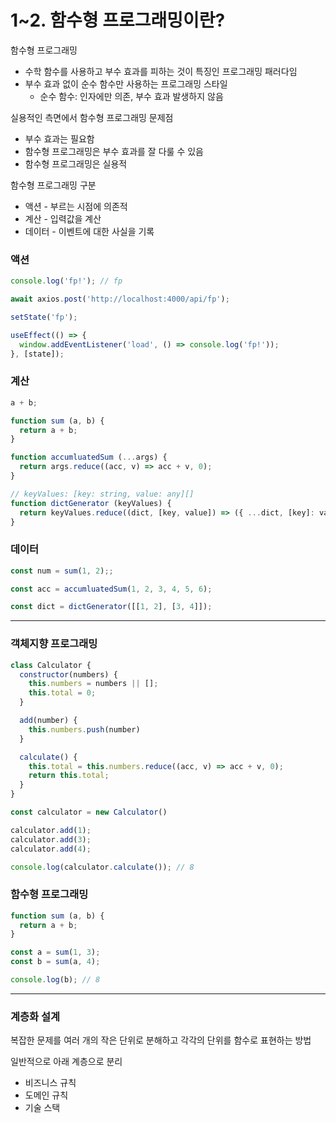 # 1~2. 함수형 프로그래밍이란?

함수형 프로그래밍

- 수학 함수를 사용하고 부수 효과를 피하는 것이 특징인 프로그래밍 패러다임
- 부수 효과 없이 순수 함수만 사용하는 프로그래밍 스타일
    - 순수 함수: 인자에만 의존, 부수 효과 발생하지 않음

실용적인 측면에서 함수형 프로그래밍 문제점

- 부수 효과는 필요함
- 함수형 프로그래밍은 부수 효과를 잘 다룰 수 있음
- 함수형 프로그래밍은 실용적

함수형 프로그래밍 구분

- 액션 - 부르는 시점에 의존적
- 계산 - 입력값을 계산
- 데이터 - 이벤트에 대한 사실을 기록

### 액션

```jsx
console.log('fp!'); // fp
```

```jsx
await axios.post('http://localhost:4000/api/fp');
```

```jsx
setState('fp');
```

```jsx
useEffect(() => {
  window.addEventListener('load', () => console.log('fp!'));
}, [state]);
```

### 계산

```jsx
a + b;
```

```jsx
function sum (a, b) {
  return a + b;
}
```

```jsx
function accumluatedSum (...args) {
  return args.reduce((acc, v) => acc + v, 0);
}
```

```jsx
// keyValues: [key: string, value: any][]
function dictGenerator (keyValues) {
  return keyValues.reduce((dict, [key, value]) => ({ ...dict, [key]: value }));
}
```

### 데이터

```jsx
const num = sum(1, 2);;
```

```jsx
const acc = accumluatedSum(1, 2, 3, 4, 5, 6);
```

```jsx
const dict = dictGenerator([[1, 2], [3, 4]]);
```

---

### 객체지향 프로그래밍

```jsx
class Calculator {
  constructor(numbers) {
    this.numbers = numbers || [];
    this.total = 0;
  }

  add(number) {
    this.numbers.push(number)
  }

  calculate() {
    this.total = this.numbers.reduce((acc, v) => acc + v, 0);
    return this.total;
  }
}

const calculator = new Calculator()

calculator.add(1);
calculator.add(3);
calculator.add(4);

console.log(calculator.calculate()); // 8
```

### 함수형 프로그래밍

```jsx
function sum (a, b) {
  return a + b;
}

const a = sum(1, 3);
const b = sum(a, 4);

console.log(b); // 8
```

---

### 계층화 설계

복잡한 문제를 여러 개의 작은 단위로 분해하고 각각의 단위를 함수로 표현하는 방법

일반적으로 아래 계층으로 분리

- 비즈니스 규칙
- 도메인 규칙
- 기술 스택
